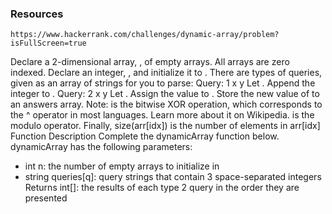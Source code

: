 ### Resources

    https://www.hackerrank.com/challenges/dynamic-array/problem?isFullScreen=true

Declare a 2-dimensional array, , of  empty arrays. All arrays are zero indexed.
Declare an integer, , and initialize it to .
There are  types of queries, given as an array of strings for you to parse:
Query: 1 x y
Let .
Append the integer  to .
Query: 2 x y
Let .
Assign the value  to .
Store the new value of  to an answers array.
Note:  is the bitwise XOR operation, which corresponds to the ^ operator in most languages. Learn more about it on Wikipedia.  is the modulo operator. 
Finally, size(arr[idx]) is the number of elements in arr[idx]
Function Description
Complete the dynamicArray function below.
dynamicArray has the following parameters: 
- int n: the number of empty arrays to initialize in  
- string queries[q]: query strings that contain 3 space-separated integers
Returns
int[]: the results of each type 2 query in the order they are presented